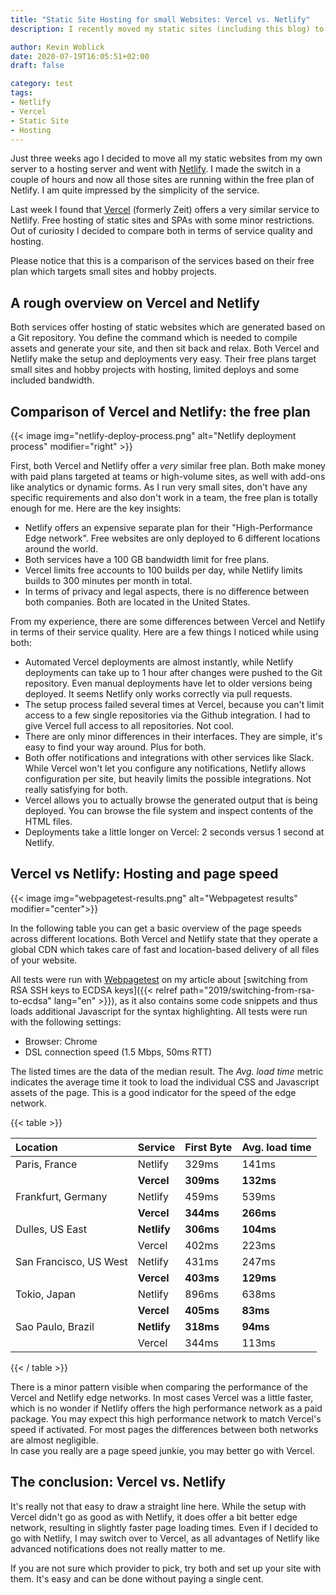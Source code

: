 ```yaml
---
title: "Static Site Hosting for small Websites: Vercel vs. Netlify"
description: I recently moved my static sites (including this blog) to Netlify. I later found that Vercel offers a very similar hosting so I decided to compare both services.

author: Kevin Woblick
date: 2020-07-19T16:05:51+02:00
draft: false

category: test
tags:
- Netlify
- Vercel
- Static Site
- Hosting
---
```


Just three weeks ago I decided to move all my static websites from my own server to a hosting server and went with [Netlify](https://www.netlify.com/). I made the switch in a couple of hours and now all those sites are running within the free plan of Netlify. I am quite impressed by the simplicity of the service.

Last week I found that [Vercel](https://vercel.com/) (formerly Zeit) offers a very similar service to Netlify. Free hosting of static sites and SPAs with some minor restrictions. Out of curiosity I decided to compare both in terms of service quality and hosting.

Please notice that this is a comparison of the services based on their free plan which targets small sites and hobby projects.


## A rough overview on Vercel and Netlify

Both services offer hosting of static websites which are generated based on a Git repository. You define the command which is needed to compile assets and generate your site, and then sit back and relax. Both Vercel and Netlify make the setup and deployments very easy. Their free plans target small sites and hobby projects with hosting, limited deploys and some included bandwidth. 


## Comparison of Vercel and Netlify: the free plan

{{< image img="netlify-deploy-process.png" alt="Netlify deployment process" modifier="right" >}}

First, both Vercel and Netlify offer a _very_ similar free plan. Both make money with paid plans targeted at teams or high-volume sites, as well with add-ons like analytics or dynamic forms. As I run very small sites, don't have any specific requirements and also don't work in a team, the free plan is totally enough for me. Here are the key insights:

* Netlify offers an expensive separate plan for their "High-Performance Edge network". Free websites are only deployed to 6 different locations around the world.
* Both services have a 100 GB bandwidth limit for free plans.
* Vercel limits free accounts to 100 builds per day, while Netlify limits builds to 300 minutes per month in total.
* In terms of privacy and legal aspects, there is no difference between both companies. Both are located in the United States.

From my experience, there are some differences between Vercel and Netlify in terms of their service quality. Here are a few things I noticed while using both:

* Automated Vercel deployments are almost instantly, while Netlify deployments can take up to 1 hour after changes were pushed to the Git repository. Even manual deployments have let to older versions being deployed. It seems Netlify only works correctly via pull requests.
* The setup process failed several times at Vercel, because you can't limit access to a few single repositories via the Github integration. I had to give Vercel full access to all repositories. Not cool.
* There are only minor differences in their interfaces. They are simple, it's easy to find your way around. Plus for both.
* Both offer notifications and integrations with other services like Slack. While Vercel won't let you configure any notifications, Netlify allows configuration per site, but heavily limits the possible integrations. Not really satisfying for both.
* Vercel allows you to actually browse the generated output that is being deployed. You can browse the file system and inspect contents of the HTML files.
* Deployments take a little longer on Vercel: 2 seconds versus 1 second at Netlify.


## Vercel vs Netlify: Hosting and page speed

{{< image img="webpagetest-results.png" alt="Webpagetest results" modifier="center">}}

In the following table you can get a basic overview of the page speeds across different locations. Both Vercel and Netlify state that they operate a global CDN which takes care of fast and location-based delivery of all files of your website.

All tests were run with [Webpagetest](https://www.webpagetest.org/) on my article about [switching from RSA SSH keys to ECDSA keys]({{< relref path="2019/switching-from-rsa-to-ecdsa" lang="en" >}}), as it also contains some code snippets and thus loads additional Javascript for the syntax highlighting. All tests were run with the following settings:

* Browser: Chrome
* DSL connection speed (1.5 Mbps, 50ms RTT)

The listed times are the data of the median result. The _Avg. load time_ metric indicates the average time it took to load the individual CSS and Javascript assets of the page. This is a good indicator for the speed of the edge network.

{{< table >}}

| Location | Service | First Byte | Avg. load time |
|:--------|:---------|:-----------|:---------------|
| Paris, France          | Netlify | 329ms | 141ms |
|                        | **Vercel**  | **309ms** | **132ms** |
| Frankfurt, Germany     | Netlify | 459ms | 539ms |
|                        | **Vercel** | **344ms** | **266ms** |
| Dulles, US East        | **Netlify** | **306ms** | **104ms** |
|                        | Vercel  | 402ms | 223ms |
| San Francisco, US West | Netlify | 431ms | 247ms |
|                        | **Vercel**  | **403ms** | **129ms** |
| Tokio, Japan           | Netlify | 896ms | 638ms |
|                        | **Vercel**  | **405ms** | **83ms** |
| Sao Paulo, Brazil      | **Netlify** | **318ms** | **94ms** |
|                        | Vercel  | 344ms | 113ms |

{{< / table >}}

There is a minor pattern visible when comparing the performance of the Vercel and Netlify edge networks. In most cases Vercel was a little faster, which is no wonder if Netlify offers the high performance network as a paid package. You may expect this high performance network to match Vercel's speed if activated. For most pages the differences between both networks are almost negligible.  
In case you really are a page speed junkie, you may better go with Vercel.


## The conclusion: Vercel vs. Netlify

It's really not that easy to draw a straight line here. While the setup with Vercel didn't go as good as with Netlify, it does offer a bit better edge network, resulting in slightly faster page loading times. Even if I decided to go with Netlify, I may switch over to Vercel, as all advantages of Netlify like advanced notifications does not really matter to me.

If you are not sure which provider to pick, try both and set up your site with them. It's easy and can be done without paying a single cent.
